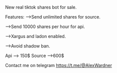 New real tiktok shares bot for sale.

Features:
-->Send unlimited shares for source.

-->Send 10000 shares per hour for api.

-->Xargus and ladon enabled.

-->Avoid shadow ban.

Api --> 150$ Source -->600$

Contact me on telegram https://t.me/@AlexWardner
